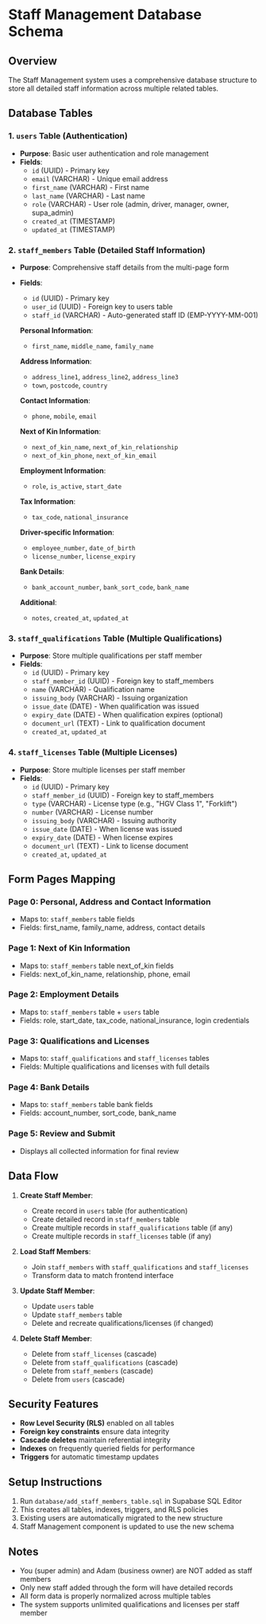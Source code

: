 # Staff Management Database Schema

## Overview
The Staff Management system uses a comprehensive database structure to store all detailed staff information across multiple related tables.

## Database Tables

### 1. `users` Table (Authentication)
- **Purpose**: Basic user authentication and role management
- **Fields**:
  - `id` (UUID) - Primary key
  - `email` (VARCHAR) - Unique email address
  - `first_name` (VARCHAR) - First name
  - `last_name` (VARCHAR) - Last name
  - `role` (VARCHAR) - User role (admin, driver, manager, owner, supa_admin)
  - `created_at` (TIMESTAMP)
  - `updated_at` (TIMESTAMP)

### 2. `staff_members` Table (Detailed Staff Information)
- **Purpose**: Comprehensive staff details from the multi-page form
- **Fields**:
  - `id` (UUID) - Primary key
  - `user_id` (UUID) - Foreign key to users table
  - `staff_id` (VARCHAR) - Auto-generated staff ID (EMP-YYYY-MM-001)
  
  **Personal Information**:
  - `first_name`, `middle_name`, `family_name`
  
  **Address Information**:
  - `address_line1`, `address_line2`, `address_line3`
  - `town`, `postcode`, `country`
  
  **Contact Information**:
  - `phone`, `mobile`, `email`
  
  **Next of Kin Information**:
  - `next_of_kin_name`, `next_of_kin_relationship`
  - `next_of_kin_phone`, `next_of_kin_email`
  
  **Employment Information**:
  - `role`, `is_active`, `start_date`
  
  **Tax Information**:
  - `tax_code`, `national_insurance`
  
  **Driver-specific Information**:
  - `employee_number`, `date_of_birth`
  - `license_number`, `license_expiry`
  
  **Bank Details**:
  - `bank_account_number`, `bank_sort_code`, `bank_name`
  
  **Additional**:
  - `notes`, `created_at`, `updated_at`

### 3. `staff_qualifications` Table (Multiple Qualifications)
- **Purpose**: Store multiple qualifications per staff member
- **Fields**:
  - `id` (UUID) - Primary key
  - `staff_member_id` (UUID) - Foreign key to staff_members
  - `name` (VARCHAR) - Qualification name
  - `issuing_body` (VARCHAR) - Issuing organization
  - `issue_date` (DATE) - When qualification was issued
  - `expiry_date` (DATE) - When qualification expires (optional)
  - `document_url` (TEXT) - Link to qualification document
  - `created_at`, `updated_at`

### 4. `staff_licenses` Table (Multiple Licenses)
- **Purpose**: Store multiple licenses per staff member
- **Fields**:
  - `id` (UUID) - Primary key
  - `staff_member_id` (UUID) - Foreign key to staff_members
  - `type` (VARCHAR) - License type (e.g., "HGV Class 1", "Forklift")
  - `number` (VARCHAR) - License number
  - `issuing_body` (VARCHAR) - Issuing authority
  - `issue_date` (DATE) - When license was issued
  - `expiry_date` (DATE) - When license expires
  - `document_url` (TEXT) - Link to license document
  - `created_at`, `updated_at`

## Form Pages Mapping

### Page 0: Personal, Address and Contact Information
- Maps to: `staff_members` table fields
- Fields: first_name, family_name, address, contact details

### Page 1: Next of Kin Information
- Maps to: `staff_members` table next_of_kin fields
- Fields: next_of_kin_name, relationship, phone, email

### Page 2: Employment Details
- Maps to: `staff_members` table + `users` table
- Fields: role, start_date, tax_code, national_insurance, login credentials

### Page 3: Qualifications and Licenses
- Maps to: `staff_qualifications` and `staff_licenses` tables
- Fields: Multiple qualifications and licenses with full details

### Page 4: Bank Details
- Maps to: `staff_members` table bank fields
- Fields: account_number, sort_code, bank_name

### Page 5: Review and Submit
- Displays all collected information for final review

## Data Flow

1. **Create Staff Member**:
   - Create record in `users` table (for authentication)
   - Create detailed record in `staff_members` table
   - Create multiple records in `staff_qualifications` table (if any)
   - Create multiple records in `staff_licenses` table (if any)

2. **Load Staff Members**:
   - Join `staff_members` with `staff_qualifications` and `staff_licenses`
   - Transform data to match frontend interface

3. **Update Staff Member**:
   - Update `users` table
   - Update `staff_members` table
   - Delete and recreate qualifications/licenses (if changed)

4. **Delete Staff Member**:
   - Delete from `staff_licenses` (cascade)
   - Delete from `staff_qualifications` (cascade)
   - Delete from `staff_members` (cascade)
   - Delete from `users` (cascade)

## Security Features

- **Row Level Security (RLS)** enabled on all tables
- **Foreign key constraints** ensure data integrity
- **Cascade deletes** maintain referential integrity
- **Indexes** on frequently queried fields for performance
- **Triggers** for automatic timestamp updates

## Setup Instructions

1. Run `database/add_staff_members_table.sql` in Supabase SQL Editor
2. This creates all tables, indexes, triggers, and RLS policies
3. Existing users are automatically migrated to the new structure
4. Staff Management component is updated to use the new schema

## Notes

- You (super admin) and Adam (business owner) are NOT added as staff members
- Only new staff added through the form will have detailed records
- All form data is properly normalized across multiple tables
- The system supports unlimited qualifications and licenses per staff member
